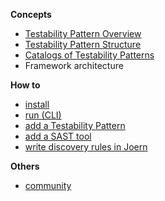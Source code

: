 __Concepts__

- [Testability Pattern Overview](https://github.com/testable-eu/sast-testability-patterns/blob/master/docs/testability-patterns.md#testability-patterns-introduction)
- [Testability Pattern Structure](https://github.com/testable-eu/sast-testability-patterns/blob/master/docs/testability-patterns-structure.md#prerequisites)
- [Catalogs of Testability Patterns](https://github.com/testable-eu/sast-testability-patterns/blob/master/README.md)
- Framework architecture

__How to__

- [install](./How-to-install.md)
- [run (CLI)](./How-to-run-CLI-Usage.md)
- [add a Testability Pattern](./How-to-add-a-Testability-Pattern.md)
- [add a SAST tool](./How-to-add-a-SAST-tool.md)
- [write discovery rules in Joern](./How-to-write-discovery-rules-in-Joern.md)

__Others__

- [community](./Community.md)
